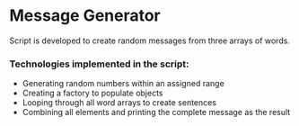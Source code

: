 # Message Generator
Script is developed to create random messages from three arrays of words.
### Technologies implemented in the script:
* Generating random numbers within an assigned range
* Creating a factory to populate objects
* Looping through all word arrays to create sentences
* Combining all elements and printing the complete message as the result